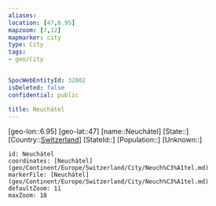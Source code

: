 ```yaml
---
aliases: 
location: [47,6.95]
mapzoom: [7,12] 
mapmarker: city 
type: City
tags:
- geo/City


SpocWebEntityId: 32802
isDeleted: false
confidential: public

title: Neuchátel
---
```

[geo-lon::6.95]
[geo-lat::47]
[name::Neuchátel]
[State::]
[Country::[Switzerland](geo/Continent/Europe/Switzerland.md)]
[StateId::]
[Population::]
[Unknown::]


```leaflet
id: Neuchátel
coordinates: [Neuchátel](geo/Continent/Europe/Switzerland/City/Neuch%C3%A1tel.md)
markerFile: [Neuchátel](geo/Continent/Europe/Switzerland/City/Neuch%C3%A1tel.md)
defaultZoom: 11 
maxZoom: 18
```


